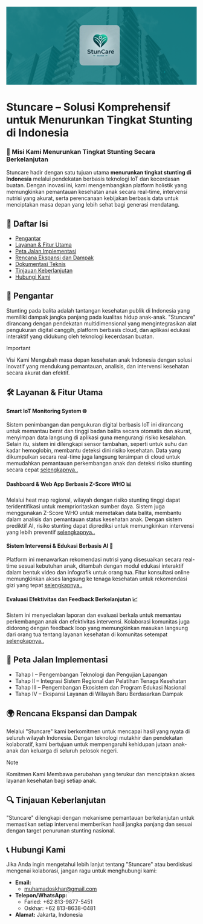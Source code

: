 ![Banner](./assets/banner.png)

# Stuncare – Solusi Komprehensif untuk Menurunkan Tingkat Stunting di Indonesia

### 🎯 Misi Kami Menurunkan Tingkat Stunting Secara Berkelanjutan

Stuncare hadir dengan satu tujuan utama **menurunkan tingkat stunting di Indonesia** melalui pendekatan berbasis teknologi IoT dan kecerdasan buatan. Dengan inovasi ini, kami mengembangkan platform holistik yang memungkinkan pemantauan kesehatan anak secara real-time, intervensi nutrisi yang akurat, serta perencanaan kebijakan berbasis data untuk menciptakan masa depan yang lebih sehat bagi generasi mendatang.

## 📑 Daftar Isi

- [Pengantar](#-pengantar)
- [Layanan & Fitur Utama](#️-layanan--fitur-utama)
- [Peta Jalan Implementasi](#-peta-jalan-implementasi)
- [Rencana Ekspansi dan Dampak](#-rencana-ekspansi-dan-dampak)
- [Dokumentasi Teknis](#-dokumentasi-teknis)
- [Tinjauan Keberlanjutan](#-tinjauan-keberlanjutan)
- [Hubungi Kami](#-hubungi-kami)

## 📜 Pengantar

Stunting pada balita adalah tantangan kesehatan publik di Indonesia yang memiliki dampak jangka panjang pada kualitas hidup anak-anak. "Stuncare" dirancang dengan pendekatan multidimensional yang mengintegrasikan alat pengukuran digital canggih, platform berbasis cloud, dan aplikasi edukasi interaktif yang didukung oleh teknologi kecerdasan buatan.

> [!IMPORTANT]
> Visi Kami Mengubah masa depan kesehatan anak Indonesia dengan solusi inovatif yang mendukung pemantauan, analisis, dan intervensi kesehatan secara akurat dan efektif.

## 🛠️ Layanan & Fitur Utama

#### Smart IoT Monitoring System 🌐

Sistem penimbangan dan pengukuran digital berbasis IoT ini dirancang untuk memantau berat dan tinggi badan balita secara otomatis dan akurat, menyimpan data langsung di aplikasi guna mengurangi risiko kesalahan. Selain itu, sistem ini dilengkapi sensor tambahan, seperti untuk suhu dan kadar hemoglobin, membantu deteksi dini risiko kesehatan. Data yang dikumpulkan secara real-time juga langsung tersimpan di cloud untuk memudahkan pemantauan perkembangan anak dan deteksi risiko stunting secara cepat [selengkapnya..](./konten/IoT%20Monitoring%20System.md)

#### Dashboard & Web App Berbasis Z-Score WHO 📊

Melalui heat map regional, wilayah dengan risiko stunting tinggi dapat teridentifikasi untuk memprioritaskan sumber daya. Sistem juga menggunakan Z-Score WHO untuk memetakan data balita, membantu dalam analisis dan pemantauan status kesehatan anak. Dengan sistem prediktif AI, risiko stunting dapat diprediksi untuk memungkinkan intervensi yang lebih preventif [selengkapnya..](./konten/Dashboard%20Pemantauan.md)

#### Sistem Intervensi & Edukasi Berbasis AI 📱

Platform ini menawarkan rekomendasi nutrisi yang disesuaikan secara real-time sesuai kebutuhan anak, ditambah dengan modul edukasi interaktif dalam bentuk video dan infografik untuk orang tua. Fitur konsultasi online memungkinkan akses langsung ke tenaga kesehatan untuk rekomendasi gizi yang tepat [selengkapnya..](linkmd)

#### Evaluasi Efektivitas dan Feedback Berkelanjutan 📈

Sistem ini menyediakan laporan dan evaluasi berkala untuk memantau perkembangan anak dan efektivitas intervensi. Kolaborasi komunitas juga didorong dengan feedback loop yang memungkinkan masukan langsung dari orang tua tentang layanan kesehatan di komunitas setempat [selengkapnya..](linkmd)

## 🚀 Peta Jalan Implementasi

- Tahap I – Pengembangan Teknologi dan Pengujian Lapangan
- Tahap II – Integrasi Sistem Regional dan Pelatihan Tenaga Kesehatan
- Tahap III – Pengembangan Ekosistem dan Program Edukasi Nasional
- Tahap IV – Ekspansi Layanan di Wilayah Baru Berdasarkan Dampak

## 🌍 Rencana Ekspansi dan Dampak

Melalui "Stuncare" kami berkomitmen untuk mencapai hasil yang nyata di seluruh wilayah Indonesia. Dengan teknologi mutakhir dan pendekatan kolaboratif, kami bertujuan untuk mempengaruhi kehidupan jutaan anak-anak dan keluarga di seluruh pelosok negeri.

> [!NOTE]
> Komitmen Kami Membawa perubahan yang terukur dan menciptakan akses layanan kesehatan bagi setiap anak.

## 🔍 Tinjauan Keberlanjutan

"Stuncare" dilengkapi dengan mekanisme pemantauan berkelanjutan untuk memastikan setiap intervensi memberikan hasil jangka panjang dan sesuai dengan target penurunan stunting nasional.

## 📞 Hubungi Kami

Jika Anda ingin mengetahui lebih lanjut tentang "Stuncare" atau berdiskusi mengenai kolaborasi, jangan ragu untuk menghubungi kami:

- **Email:**
  - muhamadoskhar@gmail.com
- **Telepon/WhatsApp:**
  - Faried: +62 813-9877-5451
  - Oskhar: +62 813-8638-0481
- **Alamat:** Jakarta, Indonesia
